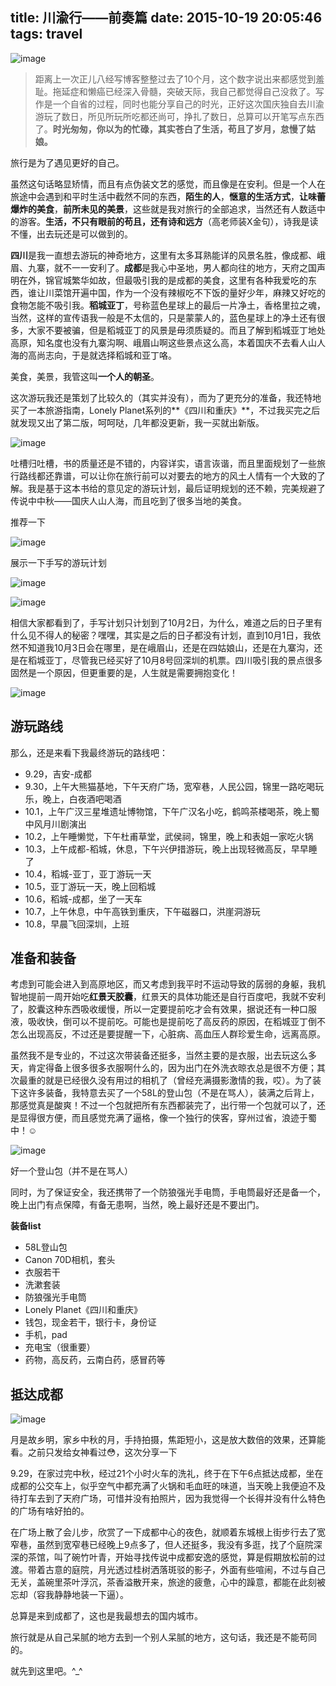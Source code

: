 title: 川渝行——前奏篇
date: 2015-10-19 20:05:46
tags: travel
---

![image](http://ww1.sinaimg.cn/large/49320207gw1ex86cpi945j20xc0m8h7b.jpg)

> 距离上一次正儿八经写博客整整过去了10个月，这个数字说出来都感觉到羞耻。拖延症和懒癌已经深入骨髓，突破天际，我自己都觉得自己没救了。写作是一个自省的过程，同时也能分享自己的时光，正好这次国庆独自去川渝游玩了数日，所见所玩所吃都还尚可，挣扎了数日，总算可以开笔写点东西了。**时光匆匆，你以为的忙碌，其实苍白了生活，苟且了岁月，怠慢了姑娘。**


旅行是为了遇见更好的自己。

虽然这句话略显矫情，而且有点伪装文艺的感觉，而且像是在安利。但是一个人在旅途中会遇到和平时生活中截然不同的东西，**陌生的人**，**惬意的生活方式**，**让味蕾爆炸的美食**，**前所未见的美景**，这些就是我对旅行的全部追求，当然还有人数适中的游客。**生活，不只有眼前的苟且，还有诗和远方**（高老师装X金句），诗我是读不懂，出去玩还是可以做到的。

**四川**是我一直想去游玩的神奇地方，这里有太多耳熟能详的风景名胜，像成都、峨眉、九寨，就不一一安利了。**成都**是我心中圣地，男人都向往的地方，天府之国声明在外，锦官城繁华如故，但最吸引我的是成都的美食，这里有各种我爱吃的东西，谁让川菜馆开遍中国，作为一个没有辣椒吃不下饭的量好少年，麻辣又好吃的食物怎能不吸引我。**稻城亚丁**，号称蓝色星球上的最后一片净土，香格里拉之魂，当然，这样的宣传语我一般是不太信的，只是蒙蒙人的，蓝色星球上的净土还有很多，大家不要被骗，但是稻城亚丁的风景是毋须质疑的。而且了解到稻城亚丁地处高原，知名度也没有九寨沟啊、峨眉山啊这些景点这么高，本着国庆不去看人山人海的高尚志向，于是就选择稻城和亚丁咯。

美食，美景，我管这叫**一个人的朝圣**。

这次游玩我还是策划了比较久的（其实并没有），而为了更充分的准备，我还特地买了一本旅游指南，Lonely Planet系列的**《四川和重庆》**，不过我买完之后就发现又出了第二版，呵呵哒，几年都没更新，我一买就出新版。

![image](http://ww4.sinaimg.cn/large/49320207gw1ex6uf5n4b7j206e05a3ym.jpg)

吐槽归吐槽，书的质量还是不错的，内容详实，语言诙谐，而且里面规划了一些旅行路线都还靠谱，可以让你在旅行前可以对要去的地方的风土人情有一个大致的了解。我是基于这本书给的意见定的游玩计划，最后证明规划的还不赖，完美规避了传说中中秋——国庆人山人海，而且吃到了很多当地的美食。

推荐一下

![image](http://ww2.sinaimg.cn/large/49320207gw1ex6ulzqvc3j209p09q0tv.jpg)

展示一下手写的游玩计划

![image](http://ww1.sinaimg.cn/large/49320207gw1ex6ur6v0ffj20qo0zkwgf.jpg)

![image](http://ww1.sinaimg.cn/large/49320207gw1ex6usfl08hj20zk0qoac3.jpg)

相信大家都看到了，手写计划只计划到了10月2日，为什么，难道之后的日子里有什么见不得人的秘密？嘿嘿，其实是之后的日子都没有计划，直到10月1日，我依然不知道我10月3日会在哪里，是在峨眉山，还是在四姑娘山，还是在九寨沟，还是在稻城亚丁，尽管我已经买好了10月8号回深圳的机票。四川吸引我的景点很多固然是一个原因，但更重要的是，人生就是需要拥抱变化！

![image](http://ww3.sinaimg.cn/large/49320207gw1ex6uzqls8aj208c08c0t0.jpg)

## 游玩路线

那么，还是来看下我最终游玩的路线吧：

* 9.29，吉安-成都
* 9.30，上午大熊猫基地，下午天府广场，宽窄巷，人民公园，锦里一路吃喝玩乐，晚上，白夜酒吧喝酒
* 10.1，上午广汉三星堆遗址博物馆，下午广汉名小吃，鹤鸣茶楼喝茶，晚上蜀中风月川剧演出
* 10.2，上午睡懒觉，下午杜甫草堂，武侯祠，锦里，晚上和表姐一家吃火锅
* 10.3，上午成都-稻城，休息，下午兴伊措游玩，晚上出现轻微高反，早早睡了
* 10.4，稻城-亚丁，亚丁游玩一天
* 10.5，亚丁游玩一天，晚上回稻城
* 10.6，稻城-成都，坐了一天车
* 10.7，上午休息，中午高铁到重庆，下午磁器口，洪崖洞游玩
* 10.8，早晨飞回深圳，上班

## 准备和装备

考虑到可能会进入到高原地区，而又考虑到我平时不运动导致的孱弱的身躯，我机智地提前一周开始吃**红景天胶囊**，红景天的具体功能还是自行百度吧，我就不安利了，胶囊这种东西吸收缓慢，所以一定要提前吃才会有效果，据说还有一种口服液，吸收快，倒可以不提前吃。可能也是提前吃了高反药的原因，在稻城亚丁倒不怎么出现高反，不过还是要提醒一下，心脏病、高血压人群珍爱生命，远离高原。

虽然我不是专业的，不过这次带装备还挺多，当然主要的是衣服，出去玩这么多天，肯定得备上很多很多衣服啊什么的，因为出门在外洗衣晾衣总是很不方便；其次最重的就是已经很久没有用过的相机了（曾经充满摄影激情的我，哎）。为了装下这许多装备，我特意去买了一个58L的登山包（不是在骂人），装满之后背上，那感觉真是酸爽！不过一个包就把所有东西都装完了，出行带一个包就可以了，还是显得很方便，而且感觉充满了逼格，像一个独行的侠客，穿州过省，浪迹于蜀中！☺️

![image](http://ww4.sinaimg.cn/large/49320207gw1ex83a39dfoj20qo0zkgu6.jpg)

好一个登山包（并不是在骂人）

同时，为了保证安全，我还携带了一个防狼强光手电筒，手电筒最好还是备一个，晚上出门有点保障，有备无患啊，当然，晚上最好还是不要出门。

**装备list**

* 58L登山包
* Canon 70D相机，套头
* 衣服若干
* 洗漱套装
* 防狼强光手电筒
* Lonely Planet《四川和重庆》
* 钱包，现金若干，银行卡，身份证
* 手机，pad
* 充电宝（很重要）
* 药物，高反药，云南白药，感冒药等

## 抵达成都

![image](http://ww1.sinaimg.cn/large/49320207gw1ex82g9e546j20x60m4gmc.jpg)

月是故乡明，家乡中秋的月，手持拍摄，焦距短小，这是放大数倍的效果，还算能看。之前只发给女神看过😳，这次分享一下

9.29，在家过完中秋，经过21个小时火车的洗礼，终于在下午6点抵达成都，坐在成都的公交车上，似乎空气中都充满了火锅和毛血旺的味道，当天晚上我便迫不及待打车去到了天府广场，可惜并没有拍照片，因为我觉得一个长得并没有什么特色的广场有啥好拍的。

在广场上散了会儿步，欣赏了一下成都中心的夜色，就顺着东城根上街步行去了宽窄巷，虽然到宽窄巷已经晚上9点多了，但人还挺多，我没有多逛，找了个庭院深深的茶馆，叫了碗竹叶青，开始寻找传说中成都安逸的感觉，算是假期放松前的过渡。带着古意的庭院，月光透过桂树洒落斑驳的影子，外面有些喧闹，不过与自己无关，盖碗里茶叶浮沉，茶香溢散开来，旅途的疲惫，心中的躁意，都能在此刻被忘却（容我静静地装一下逼）。

总算是来到成都了，这也是我最想去的国内城市。

旅行就是从自己呆腻的地方去到一个别人呆腻的地方，这句话，我还是不能苟同的。

就先到这里吧。^_^
